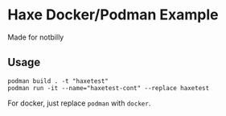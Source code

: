 # Haxe Docker/Podman Example
Made for notbilly

## Usage
```
podman build . -t "haxetest"
podman run -it --name="haxetest-cont" --replace haxetest
```
For docker, just replace ``podman`` with ``docker``.
